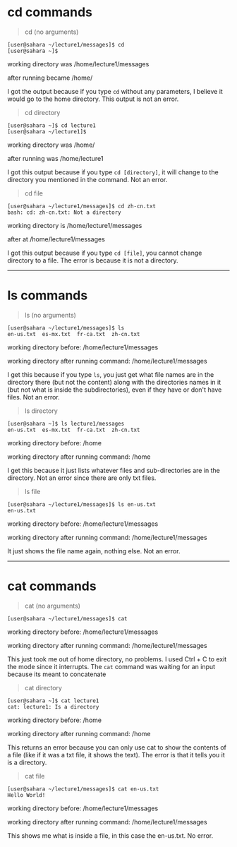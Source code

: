 # cd commands
> cd (no arguments)

```
[user@sahara ~/lecture1/messages]$ cd
[user@sahara ~]$ 
```
working directory was /home/lecture1/messages

after running became /home/

I got the output because if you type ``cd`` without any parameters, I believe it would go to the home directory. This output is not an error. 
> cd directory

```
[user@sahara ~]$ cd lecture1
[user@sahara ~/lecture1]$
 ```
working directory was /home/

after running was /home/lecture1

I got this output because if you type ``cd [directory]``, it will change to the directory you mentioned in the command. Not an error.
> cd file

```
[user@sahara ~/lecture1/messages]$ cd zh-cn.txt
bash: cd: zh-cn.txt: Not a directory
```
working directory is /home/lecture1/messages

after at /home/lecture1/messages

I got this output because if you type ``cd [file]``, you cannot change directory to a file. The error is because it is not a directory.

-------------------

# ls commands
> ls (no arguments)

```
[user@sahara ~/lecture1/messages]$ ls
en-us.txt  es-mx.txt  fr-ca.txt  zh-cn.txt
```
working directory before: /home/lecture1/messages

working directory after running command: /home/lecture1/messages

I get this because if you type ``ls``, you just get what file names are in the directory there (but not the content) along with the directories names in it (but not what is inside the subdirectories), even if they have or don't have files. Not an error.

> ls directory

```
[user@sahara ~]$ ls lecture1/messages
en-us.txt  es-mx.txt  fr-ca.txt  zh-cn.txt
```
working directory before: /home

working directory after running command: /home

I get this because it just lists whatever files and sub-directories are in the directory. Not an error since there are only txt files.
> ls file

```
[user@sahara ~/lecture1/messages]$ ls en-us.txt
en-us.txt
```
working directory before: /home/lecture1/messages

working directory after running command: /home/lecture1/messages

It just shows the file name again, nothing else. Not an error.

---------------

# cat commands
> cat (no arguments)

```
[user@sahara ~/lecture1/messages]$ cat

```
working directory before: /home/lecture1/messages

working directory after running command: /home/lecture1/messages

This just took me out of home directory, no problems. I used Ctrl + C to exit the mode since it interrupts. The ``cat`` command was waiting for an input because its meant to concatenate

> cat directory

```
[user@sahara ~]$ cat lecture1
cat: lecture1: Is a directory
```
working directory before: /home

working directory after running command: /home

This returns an error because you can only use cat to show the contents of a file (like if it was a txt file, it shows the text). The error is that it tells you it is a
directory.

> cat file

```
[user@sahara ~/lecture1/messages]$ cat en-us.txt
Hello World!
```
working directory before: /home/lecture1/messages

working directory after running command: /home/lecture1/messages

This shows me what is inside a file, in this case the en-us.txt. No error.
 
